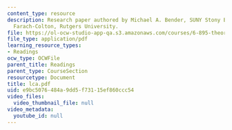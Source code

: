 ```yaml
---
content_type: resource
description: Research paper authored by Michael A. Bender, SUNY Stony Brook and Martin
  Farach-Colton, Rutgers University.
file: https://ol-ocw-studio-app-qa.s3.amazonaws.com/courses/6-895-theory-of-parallel-systems-sma-5509-fall-2003/e9bc5076484a9dd5f73115ef860ccc54_lca.pdf
file_type: application/pdf
learning_resource_types:
- Readings
ocw_type: OCWFile
parent_title: Readings
parent_type: CourseSection
resourcetype: Document
title: lca.pdf
uid: e9bc5076-484a-9dd5-f731-15ef860ccc54
video_files:
  video_thumbnail_file: null
video_metadata:
  youtube_id: null
---
```


